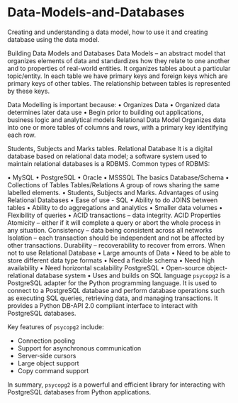 # Data-Models-and-Databases
Creating and understanding a data model, how to use it and creating  database using the data model.



Building Data Models and Databases
Data Models – an abstract model that organizes elements of data and standardizes how they relate to one another and to properties of real-world entities.
It organizes tables about a particular topic/entity. In each table we have primary keys and foreign keys which are primary keys of other tables. The relationship between tables is represented by these keys.

Data Modelling is important because:
•	Organizes Data
•	Organized data determines later data use
•	Begin prior to building out applications, business logic and analytical models
Relational Data Model
Organizes data into one or more tables of columns and rows, with a primary key identifying each row.
 
Students, Subjects and Marks tables.
Relational Database
It is a digital database based on relational data model; a software system used to maintain relational databases is a RDBMS.
Common types of RDBMS:

•	MySQL
•	PostgreSQL
•	Oracle
•	MSSSQL
The basics
Database/Schema
•	Collections of Tables
Tables/Relations
A group of rows sharing the same labelled elements.
•	Students, Subjects and Marks.
Advantages of using Relational Databases
•	Ease of use - SQL
•	 Ability to do JOINS between tables
•	Ability to do aggregations and analytics
•	Smaller data volumes
•	Flexibility of queries
•	ACID transactions – data integrity.
ACID Properties
Atomicity – either if it will complete a query or abort the whole process in any situation.
Consistency – data being consistent across all networks
Isolation – each transaction should be independent and not be affected by other transactions.
Durability – recoverability to recover from errors.
When not to use Relational Database
•	Large amounts of Data
•	Need to be able to store different data type formats
•	Need a flexible schema
•	Need high availability
•	Need horizontal scalability
PostgreSQL
•	Open-source object-relational database system
•	Uses and builds on SQL language
`psycopg2` is a PostgreSQL adapter for the Python programming language. It is used to connect to a PostgreSQL database and perform database operations such as executing SQL queries, retrieving data, and managing transactions. It provides a Python DB-API 2.0 compliant interface to interact with PostgreSQL databases.

Key features of `psycopg2` include:
-	Connection pooling
-	Support for asynchronous communication
-	Server-side cursors
-	Large object support
-	Copy command support

In summary, `psycopg2` is a powerful and efficient library for interacting with PostgreSQL databases from Python applications.
 



